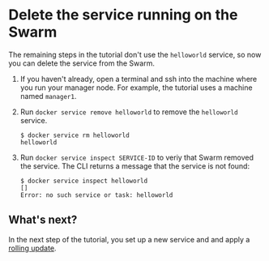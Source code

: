 <!--[metadata]>
+++
title = "Delete the service"
description = "Remove the service on the Swarm"
keywords = ["tutorial, cluster management, swarm, service"]
[menu.main]
identifier="swarm-tutorial-delete-service"
parent="swarm-tutorial"
weight=19
advisory = "rc"
+++
<![end-metadata]-->

# Delete the service running on the Swarm

The remaining steps in the tutorial don't use the `helloworld` service, so now
you can delete the service from the Swarm.

1. If you haven't already, open a terminal and ssh into the machine where you
run your manager node. For example, the tutorial uses a machine named
`manager1`.

2. Run `docker service remove helloworld` to remove the `helloworld` service.

    ```
    $ docker service rm helloworld
    helloworld
    ```

3. Run `docker service inspect SERVICE-ID` to veriy that Swarm removed the
service. The CLI returns a message that the service is not found:

    ```
    $ docker service inspect helloworld
    []
    Error: no such service or task: helloworld
    ```

## What's next?

In the next step of the tutorial, you set up a new service and and apply a
[rolling update](rolling-update.md).

<p style="margin-bottom:300px">&nbsp;</p>

